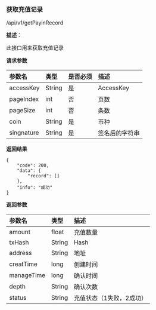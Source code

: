 ### 获取充值记录

/api/v1/getPayinRecord

**描述**：

此接口用来获取充值记录

**请求参数**


| 参数名          | 类型     | 是否必须 | 描述   |
| :----------- | :----- | :--- | :--- |
| accessKey | String | 是    | AccessKey |
| pageIndex | int | 否    | 页数 |
| pageSize | int | 否    | 条数 |
| coin | String | 是    | 币种 |
| singnature | String | 是    | 签名后的字符串 |

**返回结果**

```
{
	"code": 200,
	"data": {
		"record": []
	},
	"info": "成功"
}
```

**返回参数**

| 参数名          | 类型   | 描述   |
| :----------- |  :--- | :--- |
| amount | float     | 充值数量 |
| txHash | String     | Hash |
| address | String     | 地址 |
| creatTime | long     | 创建时间 |
| manageTime | long     | 确认时间 |
| depth | String     | 确认次数 |
| status | String     | 充值状态（1失败，2成功） |
